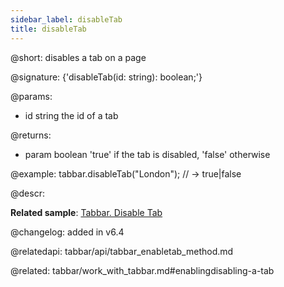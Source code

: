 ```yaml
---
sidebar_label: disableTab
title: disableTab
---          
```


@short: disables a tab on a page

@signature: {'disableTab(id: string): boolean;'}

@params:
- id	string  the id of a tab


@returns:
- param	boolean     'true' if the tab is disabled, 'false' otherwise


@example:
tabbar.disableTab("London");
// -> true|false



@descr:

**Related sample**: [Tabbar. Disable Tab](https://snippet.dhtmlx.com/9l3egq3z)

@changelog: added in v6.4

@relatedapi: tabbar/api/tabbar_enabletab_method.md

@related: tabbar/work_with_tabbar.md#enablingdisabling-a-tab

